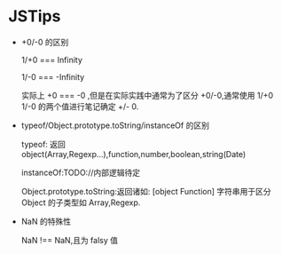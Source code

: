 # JSTips

- +0/-0 的区别

  1/+0 === Infinity

  1/-0 === -Infinity

  实际上 +0 === -0 ,但是在实际实践中通常为了区分 +0/-0,通常使用 1/+0 1/-0 的两个值进行笔记确定 +/- 0.

- typeof/Object.prototype.toString/instanceOf 的区别
  
  typeof: 返回 object(Array,Regexp...),function,number,boolean,string(Date)

  instanceOf:TODO://内部逻辑待定

  Object.prototype.toString:返回诸如: [object Function] 字符串用于区分 Object 的子类型如 Array,Regexp.

- NaN 的特殊性
  
  NaN !== NaN,且为 falsy 值
  